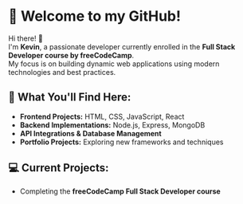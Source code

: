 # 🌊 Welcome to my GitHub!

Hi there! 👋  
I'm **Kevin**, a passionate developer currently enrolled in the **Full Stack Developer course by freeCodeCamp**.  
My focus is on building dynamic web applications using modern technologies and best practices.


## 🔭 What You'll Find Here:
- **Frontend Projects:** HTML, CSS, JavaScript, React  
- **Backend Implementations:** Node.js, Express, MongoDB  
- **API Integrations & Database Management**  
- **Portfolio Projects:** Exploring new frameworks and techniques  


## 💻 Current Projects:
- Completing the **freeCodeCamp Full Stack Developer course** 
